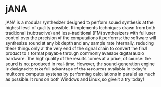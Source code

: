 # jANA
jANA is a modular synthesizer designed to perform sound synthesis at the highest level of quality possible. It implements techniques drawn from both traditional (subtractive) and less-traditional (FM) synthesizers with full user control over the precision of the computations it performs: the software will synthesize sound at any bit depth and any sample rate internally, reducing these things only at the very end of the signal chain to convert the final product to a format playable through commonly availabe digital audio hardware. The high quality of the results comes at a price, of course: the sound is not produced in real-time. However, the sound-generation engine is designed to take full advantage of the resources available in today's multicore computer systems by performing calculations in parallel as much as possible. It runs on both Windows and Linux, so give it a try today!
